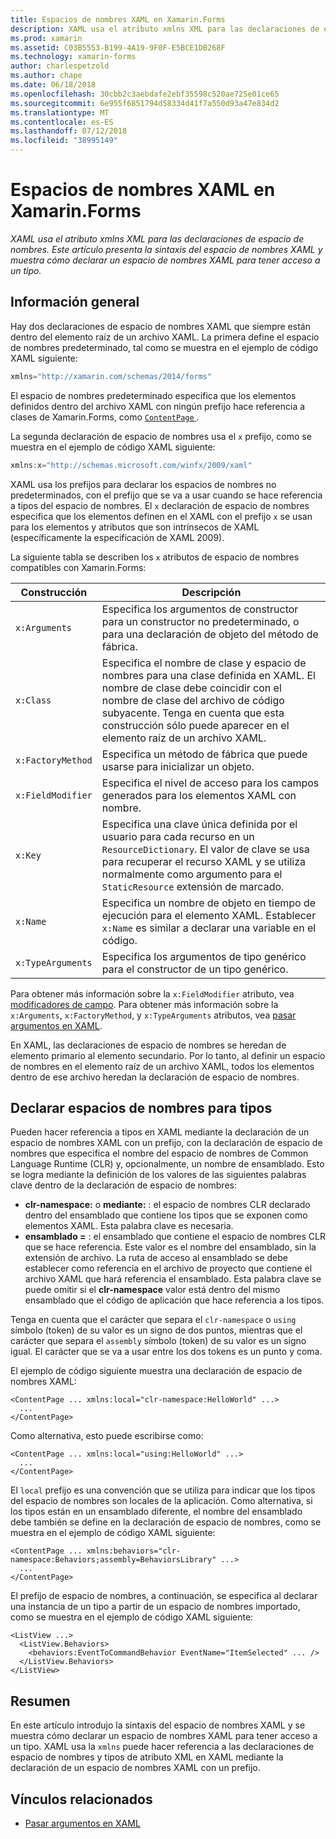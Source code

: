 ```yaml
---
title: Espacios de nombres XAML en Xamarin.Forms
description: XAML usa el atributo xmlns XML para las declaraciones de espacio de nombres. Este artículo presenta la sintaxis del espacio de nombres XAML y muestra cómo declarar un espacio de nombres XAML para tener acceso a un tipo.
ms.prod: xamarin
ms.assetid: C03B5553-B199-4A19-9F0F-E5BCE1DB268F
ms.technology: xamarin-forms
author: charlespetzold
ms.author: chape
ms.date: 06/18/2018
ms.openlocfilehash: 30cbb2c3aebdafe2ebf35598c520ae725e01ce65
ms.sourcegitcommit: 6e955f6851794d58334d41f7a550d93a47e834d2
ms.translationtype: MT
ms.contentlocale: es-ES
ms.lasthandoff: 07/12/2018
ms.locfileid: "38995149"
---
```

# <a name="xaml-namespaces-in-xamarinforms"></a>Espacios de nombres XAML en Xamarin.Forms

_XAML usa el atributo xmlns XML para las declaraciones de espacio de nombres. Este artículo presenta la sintaxis del espacio de nombres XAML y muestra cómo declarar un espacio de nombres XAML para tener acceso a un tipo._

## <a name="overview"></a>Información general

Hay dos declaraciones de espacio de nombres XAML que siempre están dentro del elemento raíz de un archivo XAML. La primera define el espacio de nombres predeterminado, tal como se muestra en el ejemplo de código XAML siguiente:

```csharp
xmlns="http://xamarin.com/schemas/2014/forms"
```

El espacio de nombres predeterminado especifica que los elementos definidos dentro del archivo XAML con ningún prefijo hace referencia a clases de Xamarin.Forms, como [ `ContentPage` ](xref:Xamarin.Forms.ContentPage).

La segunda declaración de espacio de nombres usa el `x` prefijo, como se muestra en el ejemplo de código XAML siguiente:

```csharp
xmlns:x="http://schemas.microsoft.com/winfx/2009/xaml"
```

XAML usa los prefijos para declarar los espacios de nombres no predeterminados, con el prefijo que se va a usar cuando se hace referencia a tipos del espacio de nombres. El `x` declaración de espacio de nombres especifica que los elementos definen en el XAML con el prefijo `x` se usan para los elementos y atributos que son intrínsecos de XAML (específicamente la especificación de XAML 2009).

La siguiente tabla se describen los `x` atributos de espacio de nombres compatibles con Xamarin.Forms:

|Construcción|Descripción|
|--- |--- |
|`x:Arguments`|Especifica los argumentos de constructor para un constructor no predeterminado, o para una declaración de objeto del método de fábrica.|
|`x:Class`|Especifica el nombre de clase y espacio de nombres para una clase definida en XAML. El nombre de clase debe coincidir con el nombre de clase del archivo de código subyacente. Tenga en cuenta que esta construcción sólo puede aparecer en el elemento raíz de un archivo XAML.|
|`x:FactoryMethod`|Especifica un método de fábrica que puede usarse para inicializar un objeto.|
|`x:FieldModifier`|Especifica el nivel de acceso para los campos generados para los elementos XAML con nombre.|
|`x:Key`|Especifica una clave única definida por el usuario para cada recurso en un `ResourceDictionary`. El valor de clave se usa para recuperar el recurso XAML y se utiliza normalmente como argumento para el `StaticResource` extensión de marcado.|
|`x:Name`|Especifica un nombre de objeto en tiempo de ejecución para el elemento XAML. Establecer `x:Name` es similar a declarar una variable en el código.|
|`x:TypeArguments`|Especifica los argumentos de tipo genérico para el constructor de un tipo genérico.|

Para obtener más información sobre la `x:FieldModifier` atributo, vea [modificadores de campo](~/xamarin-forms/xaml/field-modifiers.md). Para obtener más información sobre la `x:Arguments`, `x:FactoryMethod`, y `x:TypeArguments` atributos, vea [pasar argumentos en XAML](~/xamarin-forms/xaml/passing-arguments.md).

En XAML, las declaraciones de espacio de nombres se heredan de elemento primario al elemento secundario. Por lo tanto, al definir un espacio de nombres en el elemento raíz de un archivo XAML, todos los elementos dentro de ese archivo heredan la declaración de espacio de nombres.

## <a name="declaring-namespaces-for-types"></a>Declarar espacios de nombres para tipos

Pueden hacer referencia a tipos en XAML mediante la declaración de un espacio de nombres XAML con un prefijo, con la declaración de espacio de nombres que especifica el nombre del espacio de nombres de Common Language Runtime (CLR) y, opcionalmente, un nombre de ensamblado. Esto se logra mediante la definición de los valores de las siguientes palabras clave dentro de la declaración de espacio de nombres:

- **clr-namespace:** o **mediante:** : el espacio de nombres CLR declarado dentro del ensamblado que contiene los tipos que se exponen como elementos XAML. Esta palabra clave es necesaria.
- **ensamblado =** : el ensamblado que contiene el espacio de nombres CLR que se hace referencia. Este valor es el nombre del ensamblado, sin la extensión de archivo. La ruta de acceso al ensamblado se debe establecer como referencia en el archivo de proyecto que contiene el archivo XAML que hará referencia el ensamblado. Esta palabra clave se puede omitir si el **clr-namespace** valor está dentro del mismo ensamblado que el código de aplicación que hace referencia a los tipos.

Tenga en cuenta que el carácter que separa el `clr-namespace` o `using` símbolo (token) de su valor es un signo de dos puntos, mientras que el carácter que separa el `assembly` símbolo (token) de su valor es un signo igual. El carácter que se va a usar entre los dos tokens es un punto y coma.

El ejemplo de código siguiente muestra una declaración de espacio de nombres XAML:

```xaml
<ContentPage ... xmlns:local="clr-namespace:HelloWorld" ...>
  ...
</ContentPage>
```

Como alternativa, esto puede escribirse como:

```xaml
<ContentPage ... xmlns:local="using:HelloWorld" ...>
  ...
</ContentPage>
```

El `local` prefijo es una convención que se utiliza para indicar que los tipos del espacio de nombres son locales de la aplicación. Como alternativa, si los tipos están en un ensamblado diferente, el nombre del ensamblado debe también se define en la declaración de espacio de nombres, como se muestra en el ejemplo de código XAML siguiente:

```xaml
<ContentPage ... xmlns:behaviors="clr-namespace:Behaviors;assembly=BehaviorsLibrary" ...>
  ...
</ContentPage>
```

El prefijo de espacio de nombres, a continuación, se especifica al declarar una instancia de un tipo a partir de un espacio de nombres importado, como se muestra en el ejemplo de código XAML siguiente:

```xaml
<ListView ...>
  <ListView.Behaviors>
    <behaviors:EventToCommandBehavior EventName="ItemSelected" ... />
  </ListView.Behaviors>
</ListView>
```

## <a name="summary"></a>Resumen

En este artículo introdujo la sintaxis del espacio de nombres XAML y se muestra cómo declarar un espacio de nombres XAML para tener acceso a un tipo. XAML usa la `xmlns` puede hacer referencia a las declaraciones de espacio de nombres y tipos de atributo XML en XAML mediante la declaración de un espacio de nombres XAML con un prefijo.


## <a name="related-links"></a>Vínculos relacionados

- [Pasar argumentos en XAML](~/xamarin-forms/xaml/passing-arguments.md)
